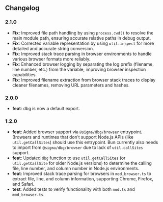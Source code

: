 ## Changelog

### 2.1.0

- **Fix**: Improved file path handling by using `process.cwd()` to resolve the
  main module path, ensuring accurate relative paths in debug output.
- **Fix**: Corrected variable representation by using `util.inspect` for more
  detailed and accurate string conversion.
- **Fix**: Improved stack trace parsing in browser environments to handle
  various browser formats more reliably.
- **Fix**: Enhanced browser logging by separating the log prefix (filename, line
  number, etc.) from the variable, improving browser inspection capabilities.
- **Fix**: Improved filename extraction from browser stack traces to display
  cleaner filenames, removing URL parameters and hashes.

### 2.0.0

- **feat**: dbg is now a default export.

### 1.2.0

- **feat**: Added browser support via `@sigma/dbg/browser` entrypoint. Browsers
  and runtimes that don't support Node.js APIs (like `util.getCallSites`) should
  use this entrypoint. Bun currently also needs to import from
  `@sigma/dbg/browser` due to lack of `util.callSites` support.
- **feat**: Updated `dbg` function to use `util.getCallSites` (or
  `util.getCallSite` for older Node.js versions) to determine the calling file,
  line number, and column number in Node.js environments.
- **feat**: Improved stack trace parsing for browsers in `mod_browser.ts` to
  extract file, line, and column information, supporting Chrome, Firefox, and
  Safari.
- **test**: Added tests to verify functionality with both `mod.ts` and
  `mod_browser.ts`.
